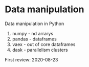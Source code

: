 # Data manipulation

Data manipulation in Python 

1. numpy - nd arrarys
2. pandas - dataframes 
3. vaex - out of core dataframes 
4. dask - parallelism clusters

First review: 2020-08-23
